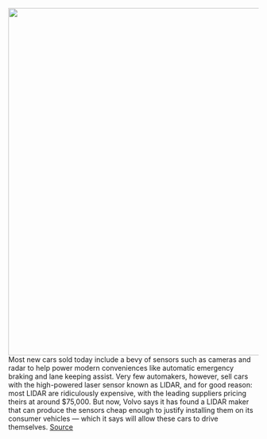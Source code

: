 <img src='https://cdn.vox-cdn.com/thumbor/4173U9gYXrsFiHk6k-seobQCicU=/0x0:4096x2160/1200x800/filters:focal(1721x753:2375x1407)/cdn.vox-cdn.com/uploads/chorus_image/image/66758504/Volvo_SPA2_Luminar_Roofline_Integration.0.png' width='700px' /><br/>
Most new cars sold today include a bevy of sensors such as cameras and radar to help power modern conveniences like automatic emergency braking and lane keeping assist. Very few automakers, however, sell cars with the high-powered laser sensor known as LIDAR, and for good reason: most LIDAR are ridiculously expensive, with the leading suppliers pricing theirs at around $75,000. But now, Volvo says it has found a LIDAR maker that can produce the sensors cheap enough to justify installing them on its consumer vehicles — which it says will allow these cars to drive themselves.
<a href='https://www.theverge.com/2020/5/6/21248415/volvo-luminar-lidar-self-driving-highway-pilot-spa2'> Source <a/>